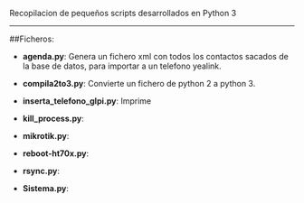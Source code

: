 ﻿Recopilacion de pequeños scripts desarrollados en Python  3

------
##Ficheros:

* **agenda.py**: Genera un fichero xml con todos los contactos sacados de la base de datos, para importar a un telefono yealink.

* **compila2to3.py**: Convierte un fichero de python 2 a python 3.

* **inserta_telefono_glpi.py**: Imprime

* **kill_process.py**: 

* **mikrotik.py**: 

* **reboot-ht70x.py**: 

* **rsync.py**: 

* **Sistema.py**: 